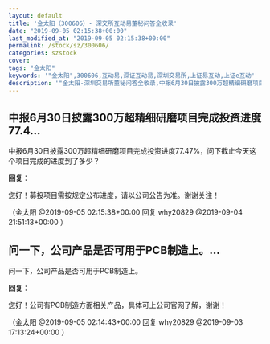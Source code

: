 ```yaml
---
layout: default
title: '金太阳（300606）- 深交所互动易董秘问答全收录'
date: "2019-09-05 02:15:38+00:00"
last_modified_at: "2019-09-05 02:15:38+00:00"
permalink: /stock/sz/300606/
categories: szstock
cover: 
tags: "金太阳"
keywords: '"金太阳",300606,互动易,深证互动易,深圳交易所,上证易互动,上证e互动'
description: '"金太阳-深圳交易所董秘问答全收录,中报6月30日披露300万超精细研磨项目完成投资进度77.47%，问下截止今天这个项目完成的进度到了多少？"'
---
```


## 中报6月30日披露300万超精细研磨项目完成投资进度77.4...

中报6月30日披露300万超精细研磨项目完成投资进度77.47%，问下截止今天这个项目完成的进度到了多少？

**回复**：

您好！募投项目需按规定公布进度，请以公司公告为准。谢谢关注！ 

（金太阳  @2019-09-05 02:15:38+00:00 回复 why20829  @2019-09-04 21:51:13+00:00 ）

## 问一下，公司产品是否可用于PCB制造上。...

问一下，公司产品是否可用于PCB制造上。

**回复**：

您好！公司有PCB制造方面相关产品，具体可上公司官网了解，谢谢！ 

（金太阳  @2019-09-05 02:14:43+00:00 回复 why20829  @2019-09-03 17:13:24+00:00 ）

